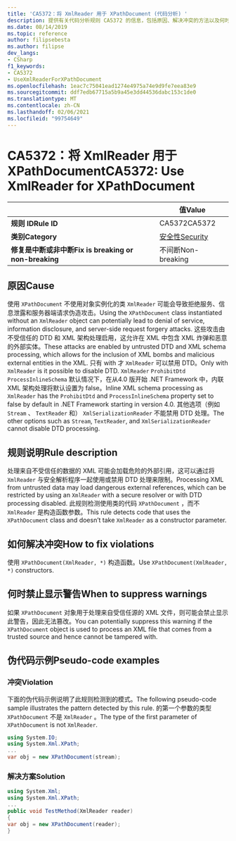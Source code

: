 ```yaml
---
title: 'CA5372：将 XmlReader 用于 XPathDocument (代码分析) '
description: 提供有关代码分析规则 CA5372 的信息，包括原因、解决冲突的方法以及何时取消显示。
ms.date: 08/14/2019
ms.topic: reference
author: filipsebesta
ms.author: filipse
dev_langs:
- CSharp
f1_keywords:
- CA5372
- UseXmlReaderForXPathDocument
ms.openlocfilehash: 1eac7c75041ead1274e4975a74e9d9fe7eea83e9
ms.sourcegitcommit: ddf7edb67715a5b9a45e3dd44536dabc153c1de0
ms.translationtype: MT
ms.contentlocale: zh-CN
ms.lasthandoff: 02/06/2021
ms.locfileid: "99754649"
---
```

# <a name="ca5372-use-xmlreader-for-xpathdocument"></a><span data-ttu-id="eef1b-103">CA5372：将 XmlReader 用于 XPathDocument</span><span class="sxs-lookup"><span data-stu-id="eef1b-103">CA5372: Use XmlReader for XPathDocument</span></span>

| | <span data-ttu-id="eef1b-104">值</span><span class="sxs-lookup"><span data-stu-id="eef1b-104">Value</span></span> |
|-|-|
| <span data-ttu-id="eef1b-105">**规则 ID**</span><span class="sxs-lookup"><span data-stu-id="eef1b-105">**Rule ID**</span></span> |<span data-ttu-id="eef1b-106">CA5372</span><span class="sxs-lookup"><span data-stu-id="eef1b-106">CA5372</span></span>|
| <span data-ttu-id="eef1b-107">**类别**</span><span class="sxs-lookup"><span data-stu-id="eef1b-107">**Category**</span></span> |[<span data-ttu-id="eef1b-108">安全性</span><span class="sxs-lookup"><span data-stu-id="eef1b-108">Security</span></span>](security-warnings.md)|
| <span data-ttu-id="eef1b-109">**修复是中断或非中断**</span><span class="sxs-lookup"><span data-stu-id="eef1b-109">**Fix is breaking or non-breaking**</span></span> |<span data-ttu-id="eef1b-110">不间断</span><span class="sxs-lookup"><span data-stu-id="eef1b-110">Non-breaking</span></span>|

## <a name="cause"></a><span data-ttu-id="eef1b-111">原因</span><span class="sxs-lookup"><span data-stu-id="eef1b-111">Cause</span></span>

<span data-ttu-id="eef1b-112">使用 `XPathDocument` 不使用对象实例化的类 `XmlReader` 可能会导致拒绝服务、信息泄露和服务器端请求伪造攻击。</span><span class="sxs-lookup"><span data-stu-id="eef1b-112">Using the `XPathDocument` class instantiated without an `XmlReader` object can potentially lead to denial of service, information disclosure, and server-side request forgery attacks.</span></span> <span data-ttu-id="eef1b-113">这些攻击由不受信任的 DTD 和 XML 架构处理启用，这允许在 XML 中包含 XML 炸弹和恶意的外部实体。</span><span class="sxs-lookup"><span data-stu-id="eef1b-113">These attacks are enabled by untrusted DTD and XML schema processing, which allows for the inclusion of XML bombs and malicious external entities in the XML.</span></span> <span data-ttu-id="eef1b-114">只有 with 才 `XmlReader` 可以禁用 DTD。</span><span class="sxs-lookup"><span data-stu-id="eef1b-114">Only with `XmlReader` is it possible to disable DTD.</span></span> <span data-ttu-id="eef1b-115">`XmlReader` `ProhibitDtd` `ProcessInlineSchema` 默认情况下，在从4.0 版开始 .NET Framework 中，内联 XML 架构处理将默认设置为 false。</span><span class="sxs-lookup"><span data-stu-id="eef1b-115">Inline XML schema processing as `XmlReader` has the `ProhibitDtd` and `ProcessInlineSchema` property set to false by default in .NET Framework starting in version 4.0.</span></span> <span data-ttu-id="eef1b-116">其他选项（例如 `Stream` 、 `TextReader` 和） `XmlSerializationReader` 不能禁用 DTD 处理。</span><span class="sxs-lookup"><span data-stu-id="eef1b-116">The  other options such as `Stream`, `TextReader`, and `XmlSerializationReader` cannot disable DTD processing.</span></span>

## <a name="rule-description"></a><span data-ttu-id="eef1b-117">规则说明</span><span class="sxs-lookup"><span data-stu-id="eef1b-117">Rule description</span></span>

<span data-ttu-id="eef1b-118">处理来自不受信任的数据的 XML 可能会加载危险的外部引用，这可以通过将 `XmlReader` 与安全解析程序一起使用或禁用 DTD 处理来限制。</span><span class="sxs-lookup"><span data-stu-id="eef1b-118">Processing XML from untrusted data may load dangerous external references, which can be restricted by using an `XmlReader` with a secure resolver or with DTD processing disabled.</span></span> <span data-ttu-id="eef1b-119">此规则检测使用类的代码 `XPathDocument` ，而不 `XmlReader` 是构造函数参数。</span><span class="sxs-lookup"><span data-stu-id="eef1b-119">This rule detects code that uses the `XPathDocument` class and doesn’t take `XmlReader` as a constructor parameter.</span></span>

## <a name="how-to-fix-violations"></a><span data-ttu-id="eef1b-120">如何解决冲突</span><span class="sxs-lookup"><span data-stu-id="eef1b-120">How to fix violations</span></span>

<span data-ttu-id="eef1b-121">使用 `XPathDocument(XmlReader, *)` 构造函数。</span><span class="sxs-lookup"><span data-stu-id="eef1b-121">Use `XPathDocument(XmlReader, *)` constructors.</span></span>

## <a name="when-to-suppress-warnings"></a><span data-ttu-id="eef1b-122">何时禁止显示警告</span><span class="sxs-lookup"><span data-stu-id="eef1b-122">When to suppress warnings</span></span>

<span data-ttu-id="eef1b-123">如果 `XPathDocument` 对象用于处理来自受信任源的 XML 文件，则可能会禁止显示此警告，因此无法篡改。</span><span class="sxs-lookup"><span data-stu-id="eef1b-123">You can potentially suppress this warning if the `XPathDocument` object is used to process an XML file that comes from a trusted source and hence cannot be tampered with.</span></span>

## <a name="pseudo-code-examples"></a><span data-ttu-id="eef1b-124">伪代码示例</span><span class="sxs-lookup"><span data-stu-id="eef1b-124">Pseudo-code examples</span></span>

### <a name="violation"></a><span data-ttu-id="eef1b-125">冲突</span><span class="sxs-lookup"><span data-stu-id="eef1b-125">Violation</span></span>

<span data-ttu-id="eef1b-126">下面的伪代码示例说明了此规则检测到的模式。</span><span class="sxs-lookup"><span data-stu-id="eef1b-126">The following pseudo-code sample illustrates the pattern detected by this rule.</span></span>
<span data-ttu-id="eef1b-127">的第一个参数的类型 `XPathDocument` 不是 `XmlReader` 。</span><span class="sxs-lookup"><span data-stu-id="eef1b-127">The type of the first parameter of `XPathDocument` is not `XmlReader`.</span></span>

```csharp
using System.IO;
using System.Xml.XPath;
...
var obj = new XPathDocument(stream);
```

### <a name="solution"></a><span data-ttu-id="eef1b-128">解决方案</span><span class="sxs-lookup"><span data-stu-id="eef1b-128">Solution</span></span>

```csharp
using System.Xml;
using System.Xml.XPath;
...
public void TestMethod(XmlReader reader)
{
var obj = new XPathDocument(reader);
}
```
